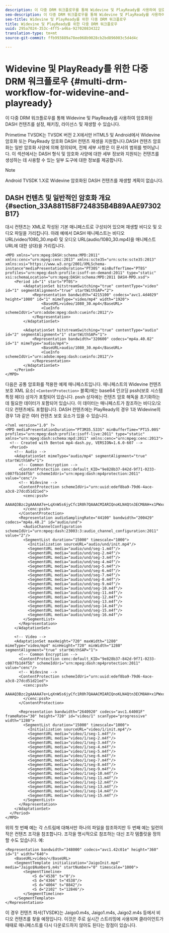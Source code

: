 ```yaml
---
description: 이 다중 DRM 워크플로우를 통해 Widevine 및 PlayReady를 사용하여 암호화된 DASH 컨텐츠를 설정, 패키징, 라이선스 및 재생할 수 있습니다.
seo-description: 이 다중 DRM 워크플로우를 통해 Widevine 및 PlayReady를 사용하여 암호화된 DASH 컨텐츠를 설정, 패키징, 라이선스 및 재생할 수 있습니다.
seo-title: Widevine 및 PlayReady를 위한 다중 DRM 워크플로우
title: Widevine 및 PlayReady를 위한 다중 DRM 워크플로우
uuid: 295a7024-353c-4ff5-a46a-927020834322
translation-type: tm+mt
source-git-commit: ffb993889a78ee068b9028cb2bd896003c5d4d4c

---
```



# Widevine 및 PlayReady를 위한 다중 DRM 워크플로우 {#multi-drm-workflow-for-widevine-and-playready}

이 다중 DRM 워크플로우를 통해 Widevine 및 PlayReady를 사용하여 암호화된 DASH 컨텐츠를 설정, 패키징, 라이선스 및 재생할 수 있습니다.

Primetime TVSDK는 TVSDK 버전 2.X에서만 HTML5 및 Android에서 Widevine 암호화 또는 PlayReady 암호화 DASH 컨텐츠 재생을 지원합니다.DASH 컨텐츠 암호화는 일반 암호화 사양에 의해 정의되며, 전체 세부 사항은 이 문서의 범위를 벗어납니다. 이 섹션에서는 DASH 형식 및 암호화 사양에 대한 세부 정보와 지원되는 컨텐츠를 생성하는 데 사용할 수 있는 일부 도구에 대한 정보를 제공합니다.

>[!NOTE]
>
>Android TVSDK 1.X로 Widevine 암호화된 DASH 컨텐츠를 재생할 계획이 없습니다.

## DASH 컨텐츠 및 일반적인 암호화 개요 {#section_33A881158F724835B4B89AAE97302B17}

대시 컨텐츠는 XML로 작성된 기본 매니페스트로 구성되어 있으며 재생할 비디오 및 오디오 파일을 가리킵니다. 아래 예에서 DASH 매니페스트는 비디오 URL(video/1080_30.mp4) 및 오디오 URL(audio/1080_30.mp4)을 매니페스트 URL에 대한 상대)을 가리킵니다.

```
<MPD xmlns="urn:mpeg:DASH:schema:MPD:2011" xmlns:cenc="urn:mpeg:cenc:2013" xmlns:scte35="urn:scte:scte35:2013" xmlns:xsi="https://www.w3.org/2001/XMLSchema-instance"mediaPresentationDuration="PT30S" minBufferTime="PT8S" profiles="urn:mpeg:dash:profile:isoff-on-demand:2011" type="static" xsi:schemaLocation="urn:mpeg:DASH:schema:MPD:2011 DASH-MPD.xsd">
    <Period id="1" start="PT0S">
        <AdaptationSet bitstreamSwitching="true" contentType="video" id="1" segmentAlignment="true" startWithSAP="2">
            <Representation bandwidth="4215100" codecs="avc1.4d4029" height="1080" id="1" mimeType="video/mp4" width="1920">
                <BaseURL>video/1080_30.mp4</BaseURL>
                <CueInfo schemeIdUri="urn:adobe:mpeg:dash:cueinfo:2012"/>
            </Representation>
        </AdaptationSet>
 
        <AdaptationSet bitstreamSwitching="true" contentType="audio" id="2" segmentAlignment="1" startWithSAP="1">
            <Representation bandwidth="320600" codecs="mp4a.40.02" id="1" mimeType="audio/mp4">
                <BaseURL>audio/1080_30.mp4</BaseURL>
                <CueInfo schemeIdUri="urn:adobe:mpeg:dash:cueinfo:2012"/>
            </Representation>
        </AdaptationSet>
    </Period>
</MPD>
```

다음은 공통 암호화를 적용한 예제 매니페스트입니다. 매니페스트의 Widevine 컨텐츠 보호 XML 요소( `<ContentProtection>` 블록)에는 base64 인코딩 pssh(보호 시스템 특정 헤더) 상자가 포함되어 있습니다. pssh 상자에는 컨텐츠 암호 해독을 초기화하는 데 필요한 데이터가 포함되어 있습니다. 이 데이터는 매니페스트가 참조하는 비디오/오디오 컨텐츠에도 포함됩니다. DASH 컨텐츠에는 PlayReady의 경우 1과 Widevine의 경우 1과 같은 여러 컨텐츠 보호 요소가 있을 수 있습니다.

```
<?xml version="1.0" ?>
<MPD mediaPresentationDuration="PT3M35.533S" minBufferTime="PT15.00S" profiles="urn:mpeg:dash:profile:isoff-live:2011" type="static" xmlns="urn:mpeg:dash:schema:mpd:2011" xmlns:cenc="urn:mpeg:cenc:2013">
  <!-- Created with Bento4 mp4-dash.py, VERSION=1.6.0-607 -->
  <Period>
    <!-- Audio -->
    <AdaptationSet mimeType="audio/mp4" segmentAlignment="true" startWithSAP="1">
      <!-- Common Encryption -->
      <ContentProtection cenc:default_KID="9e828b37-842d-9f71-0233-c007fb1d4f5b" schemeIdUri="urn:mpeg:dash:mp4protection:2011" value="cenc"/>
      <!-- Widevine -->
      <ContentProtection schemeIdUri="urn:uuid:edef8ba9-79d6-4ace-a3c8-27dcd51d21ed">
        <cenc:pssh>
        AAAAQ3Bzc2gAAAAA7e+LqXnWSs6jyCfc1R0h7QAAACMIARIQnoKLN4Qtn3ECM8AH+x1PWxoKaW50ZXJ0cnVzdCIBKg==
        </cenc:pssh>
      </ContentProtection>
      <Representation audioSamplingRate="44100" bandwidth="200429" codecs="mp4a.40.2" id="audio/und">
        <AudioChannelConfiguration schemeIdUri="urn:mpeg:dash:23003:3:audio_channel_configuration:2011" value="2"/>
        <SegmentList duration="15000" timescale="1000">
          <Initialization sourceURL="audio/und/init.mp4"/>
          <SegmentURL media="audio/und/seg-1.m4f"/>
          <SegmentURL media="audio/und/seg-2.m4f"/>
          <SegmentURL media="audio/und/seg-3.m4f"/>
          <SegmentURL media="audio/und/seg-4.m4f"/>
          <SegmentURL media="audio/und/seg-5.m4f"/>
          <SegmentURL media="audio/und/seg-6.m4f"/>
          <SegmentURL media="audio/und/seg-7.m4f"/>
          <SegmentURL media="audio/und/seg-8.m4f"/>
          <SegmentURL media="audio/und/seg-9.m4f"/>
          <SegmentURL media="audio/und/seg-10.m4f"/>
          <SegmentURL media="audio/und/seg-11.m4f"/>
          <SegmentURL media="audio/und/seg-12.m4f"/>
          <SegmentURL media="audio/und/seg-13.m4f"/>
          <SegmentURL media="audio/und/seg-14.m4f"/>
          <SegmentURL media="audio/und/seg-15.m4f"/>
          <SegmentURL media="audio/und/seg-16.m4f"/>
        </SegmentList>
      </Representation>
    </AdaptationSet>
 
    <!-- Video -->
    <AdaptationSet maxHeight="720" maxWidth="1280" mimeType="video/mp4" minHeight="720" minWidth="1280" segmentAlignment="true" startWithSAP="1">
      <!-- Common Encryption -->
      <ContentProtection cenc:default_KID="9e828b37-842d-9f71-0233-c007fb1d4f5b" schemeIdUri="urn:mpeg:dash:mp4protection:2011" value="cenc"/>
      <!-- Widevine -->
      <ContentProtection schemeIdUri="urn:uuid:edef8ba9-79d6-4ace-a3c8-27dcd51d21ed">
        <cenc:pssh>
        AAAAQ3Bzc2gAAAAA7e+LqXnWSs6jyCfc1R0h7QAAACMIARIQnoKLN4Qtn3ECM8AH+x1PWxoKaW50ZXJ0cnVzdCIBKg==
        </cenc:pssh>
      </ContentProtection>
 
      <Representation bandwidth="2640920" codecs="avc1.64001F" frameRate="30" height="720" id="video/1" scanType="progressive" width="1280">
        <SegmentList duration="15000" timescale="1000">
          <Initialization sourceURL="video/1/init.mp4"/>
          <SegmentURL media="video/1/seg-1.m4f"/>
          <SegmentURL media="video/1/seg-2.m4f"/>
          <SegmentURL media="video/1/seg-3.m4f"/>
          <SegmentURL media="video/1/seg-4.m4f"/>
          <SegmentURL media="video/1/seg-5.m4f"/>
          <SegmentURL media="video/1/seg-6.m4f"/>
          <SegmentURL media="video/1/seg-7.m4f"/>
          <SegmentURL media="video/1/seg-8.m4f"/>
          <SegmentURL media="video/1/seg-9.m4f"/>
          <SegmentURL media="video/1/seg-10.m4f"/>
          <SegmentURL media="video/1/seg-11.m4f"/>
          <SegmentURL media="video/1/seg-12.m4f"/>
          <SegmentURL media="video/1/seg-13.m4f"/>
          <SegmentURL media="video/1/seg-14.m4f"/>
          <SegmentURL media="video/1/seg-15.m4f"/>
        </SegmentList>
      </Representation>
    </AdaptationSet>
  </Period>
</MPD>
```

위의 첫 번째 예는 각 스트림에 대해서만 하나의 파일을 참조하지만 두 번째 예는 일련의 작은 컨텐츠 조각을 참조합니다. 조각을 명시적으로 참조하는 대신 조각 템플릿을 정의할 수도 있습니다. 예:

```
<Representation bandwidth="348000" codecs="avc1.42c01e" height="360" id="1" width="640">
    <BaseURL>video/</BaseURL>
    <SegmentTemplate initialization="JaigoInit.mp4" media="Jaigo$Number$.m4s" startNumber="0" timescale="1000">
        <SegmentTimeline>
            <S d="4538" t="0"/>
            <S d="4304" t="4538"/>
            <S d="4004" t="8842"/>
            <S d="2102" t="12846"/>
        </SegmentTimeline>
    </SegmentTemplate>
</Representation>
```

이 경우 컨텐츠 파서(TVSDK)는 Jaigo0.m4s, Jaigo1.m4s, Jaigo2.m4s 등에서 비디오 컨텐츠를 찾을 예정입니다. 이것은 주로 실시간 스트리밍에 사용되며 클라이언트가 때때로 매니페스트를 다시 다운로드하지 않아도 된다는 장점이 있습니다.
